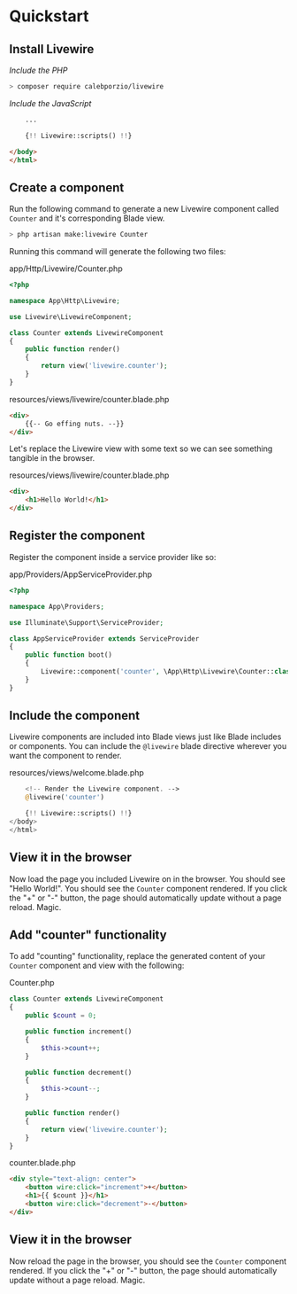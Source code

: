 # Quickstart

## Install Livewire

*Include the PHP*
```bash
> composer require calebporzio/livewire
```

*Include the JavaScript*
<div title="Component"><div title="Component__class"><div char="fade">

```html
    ...
```
</div>

```php
    {!! Livewire::scripts() !!}
```
<div char="fade">

```html
</body>
</html>
```
</div></div></div>

## Create a component

Run the following command to generate a new Livewire component called `Counter` and it's corresponding Blade view.

```bash
> php artisan make:livewire Counter
```

Running this command will generate the following two files:

<div title="Component">
<div title="Component__class">

app/Http/Livewire/Counter.php
```php
<?php

namespace App\Http\Livewire;

use Livewire\LivewireComponent;

class Counter extends LivewireComponent
{
    public function render()
    {
        return view('livewire.counter');
    }
}
```
</div>
<div title="Component__view">

resources/views/livewire/counter.blade.php
```html
<div>
    {{-- Go effing nuts. --}}
</div>
```
</div>
</div>

Let's replace the Livewire view with some text so we can see something tangible in the browser.

<div title="Component">
<div title="Component__view">

resources/views/livewire/counter.blade.php
```html
<div>
    <h1>Hello World!</h1>
</div>
```
</div>
</div>

## Register the component

Register the component inside a service provider like so:

<div title="Component">
<div title="Component__class">

app/Providers/AppServiceProvider.php
```php
<?php

namespace App\Providers;

use Illuminate\Support\ServiceProvider;

class AppServiceProvider extends ServiceProvider
{
    public function boot()
    {
        Livewire::component('counter', \App\Http\Livewire\Counter::class);
    }
}
```
</div>
</div>

## Include the component
Livewire components are included into Blade views just like Blade includes or components. You can include the `@livewire` blade directive wherever you want the component to render.

<div title="Component">
<div title="Component__class">

resources/views/welcome.blade.php
```php
    <!-- Render the Livewire component. -->
    @livewire('counter')

    {!! Livewire::scripts() !!}
</body>
</html>
```
</div>
</div>

## View it in the browser

Now load the page you included Livewire on in the browser. You should see "Hello World!". You should see the `Counter` component rendered. If you click the "+" or "-" button, the page should automatically update without a page reload. Magic.

## Add "counter" functionality

To add "counting" functionality, replace the generated content of your `Counter` component and view with the following:

<div title="Component"><div title="Component__class">

Counter.php
```php
class Counter extends LivewireComponent
{
    public $count = 0;

    public function increment()
    {
        $this->count++;
    }

    public function decrement()
    {
        $this->count--;
    }

    public function render()
    {
        return view('livewire.counter');
    }
}
```
</div><div title="Component__view">

counter.blade.php
```html
<div style="text-align: center">
    <button wire:click="increment">+</button>
    <h1>{{ $count }}</h1>
    <button wire:click="decrement">-</button>
</div>
```
</div></div>

## View it in the browser

Now reload the page in the browser, you should see the `Counter` component rendered. If you click the "+" or "-" button, the page should automatically update without a page reload. Magic.
